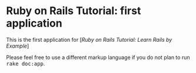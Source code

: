 # Ruby on Rails Tutorial: first application

This is the first application for 
[*Ruby on Rails Tutorial: Learn Rails by Example*]


Please feel free to use a different markup language if you do not plan to run
<tt>rake doc:app</tt>.
